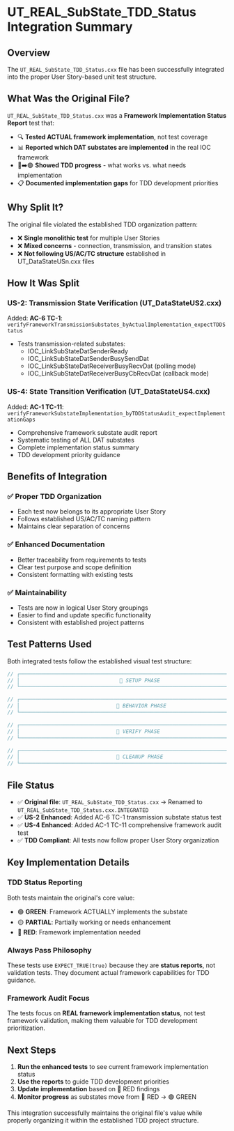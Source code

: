 # UT_REAL_SubState_TDD_Status Integration Summary

## Overview
The `UT_REAL_SubState_TDD_Status.cxx` file has been successfully integrated into the proper User Story-based unit test structure.

## What Was the Original File?
`UT_REAL_SubState_TDD_Status.cxx` was a **Framework Implementation Status Report** test that:
- 🔍 **Tested ACTUAL framework implementation**, not test coverage
- 📊 **Reported which DAT substates are implemented** in the real IOC framework  
- 🔴➡️🟢 **Showed TDD progress** - what works vs. what needs implementation
- 📋 **Documented implementation gaps** for TDD development priorities

## Why Split It?
The original file violated the established TDD organization pattern:
- ❌ **Single monolithic test** for multiple User Stories
- ❌ **Mixed concerns** - connection, transmission, and transition states  
- ❌ **Not following US/AC/TC structure** established in UT_DataStateUSn.cxx files

## How It Was Split

### US-2: Transmission State Verification (UT_DataStateUS2.cxx)
Added: **AC-6 TC-1**: `verifyFrameworkTransmissionSubstates_byActualImplementation_expectTDDStatus`
- Tests transmission-related substates:
  - IOC_LinkSubStateDatSenderReady
  - IOC_LinkSubStateDatSenderBusySendDat  
  - IOC_LinkSubStateDatReceiverBusyRecvDat (polling mode)
  - IOC_LinkSubStateDatReceiverBusyCbRecvDat (callback mode)

### US-4: State Transition Verification (UT_DataStateUS4.cxx)  
Added: **AC-1 TC-11**: `verifyFrameworkSubstateImplementation_byTDDStatusAudit_expectImplementationGaps`
- Comprehensive framework substate audit report
- Systematic testing of ALL DAT substates
- Complete implementation status summary
- TDD development priority guidance

## Benefits of Integration

### ✅ Proper TDD Organization
- Each test now belongs to its appropriate User Story
- Follows established US/AC/TC naming pattern
- Maintains clear separation of concerns

### ✅ Enhanced Documentation  
- Better traceability from requirements to tests
- Clear test purpose and scope definition
- Consistent formatting with existing tests

### ✅ Maintainability
- Tests are now in logical User Story groupings
- Easier to find and update specific functionality
- Consistent with established project patterns

## Test Patterns Used

Both integrated tests follow the established visual test structure:

```cpp
// ┌──────────────────────────────────────────────────────────────────────────────────────┐
// │                                🔧 SETUP PHASE                                        │
// └──────────────────────────────────────────────────────────────────────────────────────┘

// ┌──────────────────────────────────────────────────────────────────────────────────────┐ 
// │                               🎯 BEHAVIOR PHASE                                       │
// └──────────────────────────────────────────────────────────────────────────────────────┘

// ┌──────────────────────────────────────────────────────────────────────────────────────┐
// │                               🧪 VERIFY PHASE                                         │ 
// └──────────────────────────────────────────────────────────────────────────────────────┘

// ┌──────────────────────────────────────────────────────────────────────────────────────┐
// │                               🧹 CLEANUP PHASE                                        │
// └──────────────────────────────────────────────────────────────────────────────────────┘
```

## File Status

- ✅ **Original file**: `UT_REAL_SubState_TDD_Status.cxx` → Renamed to `UT_REAL_SubState_TDD_Status.cxx.INTEGRATED`
- ✅ **US-2 Enhanced**: Added AC-6 TC-1 transmission substate status test
- ✅ **US-4 Enhanced**: Added AC-1 TC-11 comprehensive framework audit test  
- ✅ **TDD Compliant**: All tests now follow proper User Story organization

## Key Implementation Details

### TDD Status Reporting
Both tests maintain the original's core value:
- 🟢 **GREEN**: Framework ACTUALLY implements the substate
- 🟡 **PARTIAL**: Partially working or needs enhancement  
- 🔴 **RED**: Framework implementation needed

### Always Pass Philosophy
These tests use `EXPECT_TRUE(true)` because they are **status reports**, not validation tests. They document actual framework capabilities for TDD guidance.

### Framework Audit Focus
The tests focus on **REAL framework implementation status**, not test framework validation, making them valuable for TDD development prioritization.

## Next Steps

1. **Run the enhanced tests** to see current framework implementation status
2. **Use the reports** to guide TDD development priorities  
3. **Update implementation** based on 🔴 RED findings
4. **Monitor progress** as substates move from 🔴 RED → 🟢 GREEN

This integration successfully maintains the original file's value while properly organizing it within the established TDD project structure.
